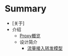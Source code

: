# Summary

* [关于]
* 介绍
    * [Proxy概览](introduction/design.md)
    * 设计简介
        * [流量接入转发模型](introduction/forward_model.md)
 